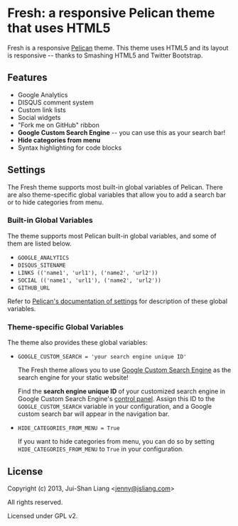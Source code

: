 # Fresh: a responsive Pelican theme that uses HTML5

Fresh is a responsive [Pelican](http://getpelican.com) theme.
This theme uses HTML5 and its layout is responsive -- thanks to Smashing HTML5 and Twitter Bootstrap.

## Features

*   Google Analytics
*   DISQUS comment system
*   Custom link lists
*   Social widgets
*   "Fork me on GitHub" ribbon
*   **Google Custom Search Engine** -- you can use this as your search bar!
*   **Hide categories from menu**
*   Syntax highlighting for code blocks

## Settings

The Fresh theme supports most built-in global variables of Pelican. There are also theme-specific global variables that allow you to add a search bar or to hide categories from menu.

### Built-in Global Variables

The theme supports most Pelican built-in global variables, and some of them are listed below.

*   `GOOGLE_ANALYTICS`
*   `DISQUS_SITENAME`
*   `LINKS (('name1', 'url1'), ('name2', 'url2'))`
*   `SOCIAL (('name1', 'url1'), ('name2', 'url2'))`
*   `GITHUB_URL`

Refer to [Pelican's documentation of settings](http://docs.getpelican.com/en/latest/settings.html) for description of these global variables.

### Theme-specific Global Variables

The theme also provides these global variables:

*   `GOOGLE_CUSTOM_SEARCH = 'your search engine unique ID'`

    The Fresh theme allows you to use [Google Custom Search Engine](http://www.google.com/cse/) as the search engine for your static website!

    Find the **search engine unique ID** of your customized search engine in Google Custom Search Engine's [control panel](http://www.google.com/cse/manage/all).
    Assign this ID to the `GOOGLE_CUSTOM_SEARCH` variable in your configuration, and a Google custom search bar will appear in the navigation bar.

*   `HIDE_CATEGORIES_FROM_MENU = True`

    If you want to hide categories from menu, you can do so by setting `HIDE_CATEGORIES_FROM_MENU` to `True` in your configuration.


## License

Copyright (c) 2013, Jui-Shan Liang &lt;jenny@jsliang.com&gt;

All rights reserved.

Licensed under GPL v2.
